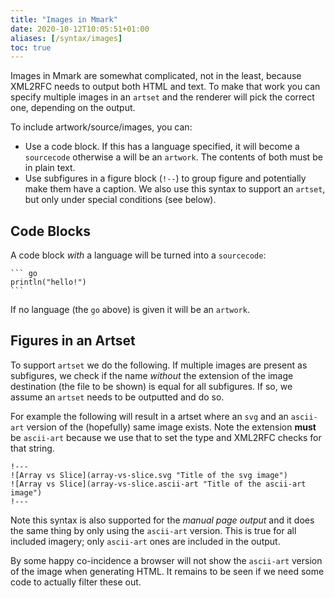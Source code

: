 ```yaml
---
title: "Images in Mmark"
date: 2020-10-12T10:05:51+01:00
aliases: [/syntax/images]
toc: true
---
```


Images in Mmark are somewhat complicated, not in the least, because XML2RFC needs to output both
HTML and text. To make that work you can specify multiple images in an `artset` and the renderer will
pick the correct one, depending on the output.

To include artwork/source/images, you can:

* Use a code block. If this has a language specified, it will become a `sourcecode` otherwise a will
  be an `artwork`. The contents of both must be in plain text.
* Use subfigures in a figure block (`!--`) to group figure and potentially make them have a caption.
  We also use this syntax to support an `artset`, but only under special conditions (see below).

## Code Blocks

A code block *with* a language will be turned into a `sourcecode`:

    ``` go
    println("hello!")
    ```

If no language (the `go` above) is given it will be an `artwork`.

## Figures in an Artset

To support `artset` we do the following. If multiple images are present as subfigures, we check
if the name *without* the extension of the image destination (the file to be shown) is equal for all
subfigures. If so, we assume an `artset` needs to be outputted and do so.

For example the following will result in a artset where an `svg` and an `ascii-art` version of the
(hopefully) same image exists. Note the extension **must** be `ascii-art` because we use that to set
the type and XML2RFC checks for that string.

~~~
!---
![Array vs Slice](array-vs-slice.svg "Title of the svg image")
![Array vs Slice](array-vs-slice.ascii-art "Title of the ascii-art image")
!---
~~~

Note this syntax is also supported for the *manual page output* and it does the same thing by only
using the `ascii-art` version. This is true for all included imagery; only `ascii-art` ones are
included in the output.

By some happy co-incidence a browser will not show the `ascii-art` version of the image when
generating HTML. It remains to be seen if we need some code to actually filter these out.
